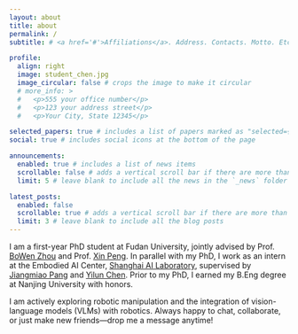 ```yaml
---
layout: about
title: about
permalink: /
subtitle: # <a href='#'>Affiliations</a>. Address. Contacts. Motto. Etc.

profile:
  align: right
  image: student_chen.jpg
  image_circular: false # crops the image to make it circular
  # more_info: >
  #   <p>555 your office number</p>
  #   <p>123 your address street</p>
  #   <p>Your City, State 12345</p>

selected_papers: true # includes a list of papers marked as "selected={true}"
social: true # includes social icons at the bottom of the page

announcements:
  enabled: true # includes a list of news items
  scrollable: false # adds a vertical scroll bar if there are more than 3 news items
  limit: 5 # leave blank to include all the news in the `_news` folder

latest_posts:
  enabled: false
  scrollable: true # adds a vertical scroll bar if there are more than 3 new posts items
  limit: 3 # leave blank to include all the blog posts
---
```



I am a first-year PhD student at Fudan University, jointly advised by Prof. [BoWen Zhou](https://c3i.ee.tsinghua.edu.cn/en/author/bowen-zhou/) and Prof. [Xin Peng](https://cspengxin.github.io/). In parallel with my PhD, I work as an intern at the Embodied AI Center, [Shanghai AI Laboratory](https://www.shlab.org.cn/),  supervised by [Jiangmiao Pang](https://oceanpang.github.io/) and [Yilun Chen](https://yilunchen.com/about/). Prior to my PhD, I earned my B.Eng degree at Nanjing University with honors.

I am actively exploring robotic manipulation and the integration of vision-language models (VLMs) with robotics. Always happy to chat, collaborate, or just make new friends—drop me a message anytime!

<!-- Write your biography here. Tell the world about yourself. Link to your favorite [subreddit](http://reddit.com). You can put a picture in, too. The code is already in, just name your picture `prof_pic.jpg` and put it in the `img/` folder.

Put your address / P.O. box / other info right below your picture. You can also disable any of these elements by editing `profile` property of the YAML header of your `_pages/about.md`. Edit `_bibliography/papers.bib` and Jekyll will render your [publications page](/al-folio/publications/) automatically.

Link to your social media connections, too. This theme is set up to use [Font Awesome icons](https://fontawesome.com/) and [Academicons](https://jpswalsh.github.io/academicons/), like the ones below. Add your Facebook, Twitter, LinkedIn, Google Scholar, or just disable all of them. -->
